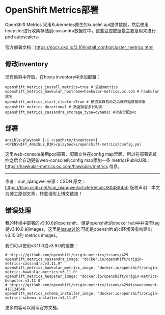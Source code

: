 # OpenShift Metrics部署

OpenShift Metrics 采用Kubernetes原生的kubelet api提供数据，然后使用 heapster进行收集存储到cassandra数据库中，这些监控数据最主要是用来进行 pod autoscalers。

官方部署文档：https://docs.okd.io/3.10/install_config/cluster_metrics.html
## 修改inventory
现有集群中开启，在hosts inventory中添加配置：

```
openshift_metrics_install_metrics=true # 安装metrics
openshift_metrics_hawkular_hostname=hawkular-metrics.oc.com # hawkular域名
openshift_metrics_start_cluster=True # 是否集群启动之后就开始数据收集
openshift_metrics_duration=1 # 数据保留多长时间
openshift_metrics_cassandra_storage_type=dynamic #动态分配pvc

```
## 部署
```
ansible-playbook [-i </path/to/inventory>] <OPENSHIFT_ANSIBLE_DIR>/playbooks/openshift-metrics/config.yml 
```

这里web-console采用pod部署，配置文件在config map里面，所以在部署完监控之后会自动更新web-console的config map添加一条 metricsPublicURL: https://hawkular-metrics.oc.com/hawkular/metrics 信息。   

--------------------- 
作者：sun_qiangwei 
来源：CSDN 
原文：https://blog.csdn.net/sun_qiangwei/article/details/80489450 
版权声明：本文为博主原创文章，转载请附上博文链接！
## 错误处理
我的环境中部署的v3.10.0的openshift，但是openshift的docker hub中并没有tag是v3.10.0 的images，这里是[issus讨论](https://github.com/openshift/origin-metrics/issues/429)  可能是openshift 的ci环境没有构建出v3.10.0的 metrics images。

我们可以使用v3.11.0或v3.9.0的镜像：
```
# https://github.com/openshift/origin-metrics/issues/429
openshift_metrics_cassandra_image: "docker.io/openshift/origin-metrics-cassandra:v3.11.0"
openshift_metrics_hawkular_metrics_image: "docker.io/openshift/origin-metrics-hawkular-metrics:v3.11.0"
openshift_metrics_heapster_image: "docker.io/openshift/origin-metrics-heapster:v3.11.0"
# https://github.com/openshift/origin-metrics/issues/429#issuecomment-417124646
openshift_metrics_schema_installer_image: "docker.io/openshift/origin-metrics-schema-installer:v3.11.0"
```


更多内容可以阅读官方文档。